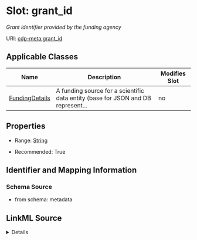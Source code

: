 # Slot: grant_id


_Grant identifier provided by the funding agency_



URI: [cdp-meta:grant_id](metadatagrant_id)



<!-- no inheritance hierarchy -->




## Applicable Classes

| Name | Description | Modifies Slot |
| --- | --- | --- |
[FundingDetails](FundingDetails.md) | A funding source for a scientific data entity (base for JSON and DB represent... |  no  |







## Properties

* Range: [String](String.md)

* Recommended: True





## Identifier and Mapping Information







### Schema Source


* from schema: metadata




## LinkML Source

<details>
```yaml
name: grant_id
description: Grant identifier provided by the funding agency
from_schema: metadata
exact_mappings:
- cdp-common:funding_grant_id
rank: 1000
alias: grant_id
owner: FundingDetails
domain_of:
- FundingDetails
range: string
recommended: true
inlined: true
inlined_as_list: true

```
</details>